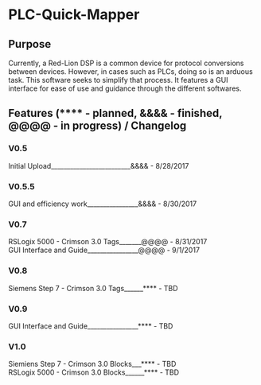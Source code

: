 # PLC-Quick-Mapper
## Purpose
Currently, a Red-Lion DSP is a common device for protocol conversions between devices. However, in cases such as PLCs, doing so is an arduous task. This software seeks to simplify that process. It features a GUI interface for ease of use and guidance through the different softwares. 

## Features (**** - planned, &&&& - finished, @@@@ - in progress) / Changelog

### V0.5<br />
Initial Upload_________________________&&&& - 8/28/2017 <br />
### V0.5.5<br />
GUI and efficiency work________________&&&& - 8/30/2017 <br />
### V0.7<br />
RSLogix 5000 - Crimson 3.0 Tags_______@@@@ - 8/31/2017 <br />
GUI Interface and Guide________________@@@@ - 9/1/2017 <br />
### V0.8<br />
Siemens Step 7 - Crimson 3.0 Tags______**** - TBD <br />
### V0.9<br /> 
GUI Interface and Guide________________**** - TBD <br />
### V1.0<br />
Siemiens Step 7 - Crimson 3.0 Blocks___**** - TBD <br />
RSLogix 5000 - Crimson 3.0 Blocks______**** - TBD <br />


